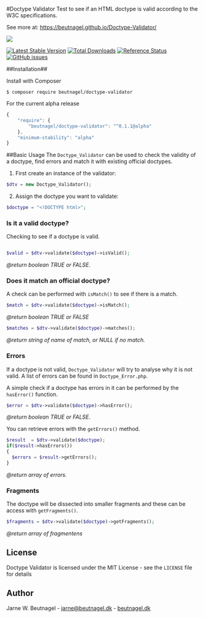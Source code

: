 #Doctype Validator
Test to see if an HTML doctype is valid according to the W3C specifications.

See more at:
https://beutnagel.github.io/Doctype-Validator/

![](https://codeship.com/projects/ff65d870-8a55-0134-9eb2-5a7c9acf56e8/status?branch=master)


[![Latest Stable Version](https://img.shields.io/packagist/v/beutnagel/doctype-validator.svg)](https://packagist.org/packages/beutnagel/doctype-validator)
[![Total Downloads](https://img.shields.io/packagist/dt/beutnagel/doctype-validator.svg)](https://packagist.org/packages/beutnagel/doctype-validator)
[![Reference Status](https://www.versioneye.com/php/beutnagel:doctype-validator/reference_badge.svg)](https://www.versioneye.com/php/beutnagel:doctype-validator/references)
[![GitHub issues](https://img.shields.io/github/issues/beutnagel/Doctype-Validator.svg)](https://github.com/beutnagel/Doctype-Validator/issues)

##Installation##

Install with Composer

`$ composer require beutnagel/doctype-validator`

For the current alpha release

```javascript
{
	"require": {
        "beutnagel/doctype-validator": "^0.1.1@alpha"
    },
    "minimum-stability": "alpha"
}
```

##Basic Usage
The `Doctype_Validator` can be used to check the validity of a doctype, find errors and match it with existing official doctypes.

1) First create an instance of the validator:

```php
$dtv = new Doctype_Validator();
```

2) Assign the doctype you want to validate:

```php
$doctype = "<!DOCTYPE html>";
```

### Is it a valid doctype?
Checking to see if a doctype is valid.

```php

$valid = $dtv->validate($doctype)->isValid();
```

*@return boolean TRUE or FALSE.*


### Does it match an official doctype?

A check can be performed with `isMatch()` to see if there is a match.

```php
$match = $dtv->validate($doctype)->isMatch();
```
*@return boolean TRUE or FALSE*





```php
$matches = $dtv->validate($doctype)->matches();
```

*@return string of name of match, or NULL if no match.*


### Errors
If a doctype is not valid, `Doctype_Validator` will try to analyse why it is not valid. A list of errors can be found in `Doctype_Error.php`.

A simple check if a doctype has errors in it can be performed by the `hasError()` function.

```php
$error = $dtv->validate($doctype)->hasError();
```
*@return boolean TRUE or FALSE.*


You can retrieve errors with the `getErrors()` method.

```php
$result  = $dtv->validate($doctype);
if($result->hasErrors())
{
  $errors = $result->getErrors();
}
```
*@return array of errors.*

### Fragments
The doctype will be dissected into smaller fragments and these can be access with `getFragments()`.

```php
$fragments = $dtv->validate($doctype)->getFragments();
```
*@return array of fragmentens*
## License

Doctype Validator is licensed under the MIT License - see the `LICENSE` file for details

## Author
Jarne W. Beutnagel - <jarne@beutnagel.dk> - [beutnagel.dk](http://beutnagel.dk)

